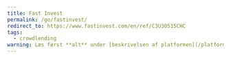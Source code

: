 ```yaml
---
title: Fast Invest
permalink: /go/fastinvest/
redirect_to: https://www.fastinvest.com/en/ref/C3U30515CHC
tags:
  - crowdlending
warning: Læs først **alt** under [beskrivelsen af platformen](/platform/fastinvest/), inden du fortsætter.
---
```

